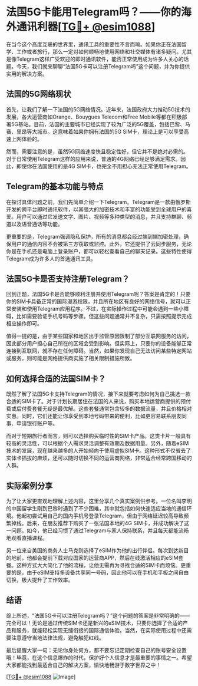 # 法国5G卡能用Telegram吗？——你的海外通讯利器[[TG💪+ @esim1088](https://t.me/s/esim1088)]

在当今这个高度互联的世界里，通讯工具的重要性不言而喻。如果你正在法国留学、工作或者旅行，那么一定对如何顺畅地使用网络和社交媒体有诸多疑问。尤其是像Telegram这样广受欢迎的即时通讯软件，能否正常使用成为许多人关心的话题。今天，我们就来聊聊“法国5G卡可以注册Telegram吗”这个问题，并为你提供实用的解决方案。

## 法国的5G网络现状

首先，让我们了解一下法国的5G网络情况。近年来，法国政府大力推动5G技术的发展，各大运营商如Orange、Bouygues Telecom和Free Mobile等都在积极部署5G基站。目前，法国的主要城市已经实现了较为广泛的5G覆盖，包括巴黎、马赛、里昂等大城市。这意味着如果你拥有法国的5G SIM卡，理论上是可以享受高速上网体验的。

然而，需要注意的是，虽然5G网络速度快且稳定性好，但它并不是绝对必需的。对于日常使用Telegram这样的应用来说，普通的4G网络已经足够满足需求。因此，即使你在法国使用的是4G SIM卡，也完全不用担心无法正常使用Telegram。

## Telegram的基本功能与特点

在探讨具体问题之前，我们先简单介绍一下Telegram。Telegram是一款由俄罗斯开发的跨平台即时通讯软件，以其强大的加密技术和丰富的功能受到全球用户的喜爱。用户可以通过它发送文字、图片、视频等多种类型的消息，并且支持群聊、频道以及语音通话等功能。

更重要的是，Telegram强调隐私保护，所有的消息都会经过端到端加密处理，确保用户的通信内容不会被第三方窃取或监控。此外，它还提供了云同步服务，无论你是在手机还是电脑上登录账户，都可以轻松查看自己的聊天记录。这些特性使得Telegram成为许多人的首选通讯工具。

## 法国5G卡是否支持注册Telegram？

回到正题，法国5G卡是否能够顺利注册并使用Telegram呢？答案是肯定的！只要你的SIM卡具备正常的国际漫游权限，并且所在地区有良好的网络信号，就可以正常安装和使用Telegram应用程序。不过，在实际操作过程中可能会遇到一些小障碍，比如需要验证手机号码等步骤。但这些问题通常并不复杂，只需按照提示完成相应操作即可。

值得一提的是，由于某些国家和地区出于监管原因限制了部分互联网服务的访问，因此部分用户担心自己所在的区域会受到影响。但实际上，只要你的设备能够正常连接到互联网，就不存在任何障碍。当然，如果你发现自己无法访问某些特定网站或服务，则可能是网络提供商实施了相关限制措施所致。

## 如何选择合适的法国SIM卡？

既然了解了法国5G卡支持Telegram的情况，接下来就要考虑如何为自己挑选一款合适的SIM卡了。对于计划长期居住在法国的人来说，购买本地运营商提供的预付费或后付费套餐无疑是最优解。这些套餐通常包含较多的数据流量，并且价格相对实惠。同时，它们还能让你享受到本地号码带来的便利，比如更容易联系朋友同事、申请银行账户等。

而对于短期旅行者而言，则可以选择购买临时性的SIM卡产品。这类卡片一般具有较高的灵活性，可以根据个人需求灵活调整有效期及数据用量。另外，随着eSIM技术的发展，现在越来越多的人开始倾向于使用虚拟SIM卡。这种形式不仅省去了实体卡插拔的麻烦，还可以随时切换不同的运营商网络，非常适合经常跨国移动的人群。

## 实际案例分享

为了让大家更直观地理解上述内容，这里分享几个真实案例供参考。一位名叫李明的中国留学生刚到巴黎时遇到了不少困难，其中就包括如何快速适应当地的通信环境。他起初尝试用自己的国内手机号登录Telegram，但由于网络延迟较高导致频繁掉线。后来，在朋友推荐下购买了一张法国本地的4G SIM卡，并成功解决了这一问题。如今，他已经习惯了通过Telegram与家人保持联系，并且每天都能流畅地观看直播课程。

另一位来自美国的商务人士马克则选择了eSIM作为他的出行伴侣。每次到达新目的地前，他都会提前下载对应国家的运营商APP，然后在线激活相应的eSIM套餐。这种方式大大简化了他的流程，让他无需再为寻找合适的SIM卡而烦恼。更重要的是，由于eSIM支持多设备共享同一号码，因此他可以在手机和平板之间自由切换，极大提升了工作效率。

## 结语

综上所述，“法国5G卡可以注册Telegram吗？”这个问题的答案是非常明确的——完全可以！无论是通过传统SIM卡还是新兴的eSIM技术，只要你选择了合适的产品和服务，就能轻松实现无缝衔接的国际通信体验。当然，在实际使用过程中还需要注意遵守当地法律法规，避免触犯红线。

最后提醒大家一句：无论你身处何方，都不要忘记定期检查自己的账号安全设置哦！毕竟，在这个信息爆炸的时代，保护好个人信息才是最重要的事情之一。希望大家都能找到最适合自己的解决方案，愉快地畅游于数字世界之中！

[[TG💪+ @esim1088](https://t.me/s/esim1088) ![Image](https://i.postimg.cc/4NQfJmqS/Snipaste-2025-05-13-00-14-12.png)]